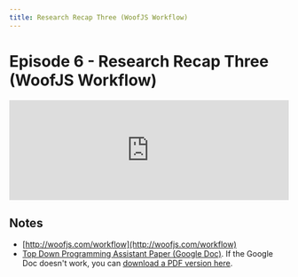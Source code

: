 ```yaml
---
title: Research Recap Three (WoofJS Workflow)
---
```


# Episode 6 - Research Recap Three (WoofJS Workflow)

<iframe src="https://omny.fm/shows/future-of-coding/6-research-recap-three-woofjs-workflow/embed" width="100%" height="180" frameborder="0"></iframe>

## Notes

- [http://woofjs.com/workflow](http://woofjs.com/workflow)
- [Top Down Programming Assistant Paper (Google Doc)](https://docs.google.com/document/d/1gt4SDLgCSeKa_h1seWtriPFsve8aYHzdhuADWas2j0c/edit#heading=h.5gx0zjbf597u). If the Google Doc doesn't work, you can [download a PDF version here](https://github.com/futureofcoding/futureofcoding.org/files/1248895/Top-down.programming.assistant.pdf).
